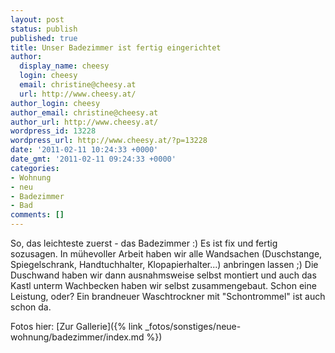 ```yaml
---
layout: post
status: publish
published: true
title: Unser Badezimmer ist fertig eingerichtet
author:
  display_name: cheesy
  login: cheesy
  email: christine@cheesy.at
  url: http://www.cheesy.at/
author_login: cheesy
author_email: christine@cheesy.at
author_url: http://www.cheesy.at/
wordpress_id: 13228
wordpress_url: http://www.cheesy.at/?p=13228
date: '2011-02-11 10:24:33 +0000'
date_gmt: '2011-02-11 09:24:33 +0000'
categories:
- Wohnung
- neu
- Badezimmer
- Bad
comments: []
---
```

<!--:de-->So, das leichteste zuerst - das Badezimmer :) Es ist fix und fertig sozusagen. In mühevoller Arbeit haben wir alle Wandsachen (Duschstange, Spiegelschrank, Handtuchhalter, Klopapierhalter...) anbringen lassen ;) Die Duschwand haben wir dann ausnahmsweise selbst montiert und auch das Kastl unterm Wachbecken haben wir selbst zusammengebaut. Schon eine Leistung, oder? Ein brandneuer Waschtrockner mit "Schontrommel" ist auch schon da.
Fotos hier:
[Zur Gallerie]({% link _fotos/sonstiges/neue-wohnung/badezimmer/index.md %})
<!--:--><!--:en--><!--:-->
